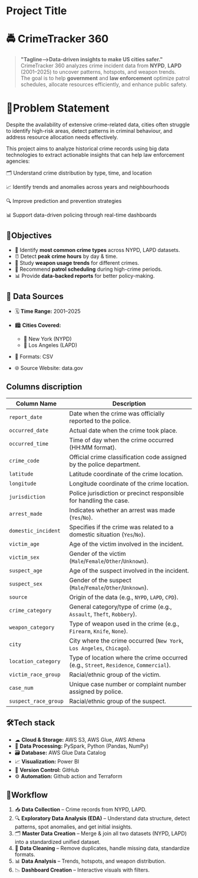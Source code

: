 
# Project Title


# 🚔 CrimeTracker 360

> **"Tagline-->Data-driven insights to make US cities safer."**  
CrimeTracker 360 analyzes crime incident data from **NYPD**, **LAPD** (2001–2025) to uncover patterns, hotspots, and weapon trends.  
The goal is to help **government** and **law enforcement** optimize patrol schedules, allocate resources efficiently, and enhance public safety.

# 📌Problem Statement


Despite the availability of extensive crime-related data, cities often struggle to identify high-risk areas, detect patterns in criminal behaviour, and address resource allocation needs effectively.

This project aims to analyze historical crime records using big data technologies to extract actionable insights that can help law enforcement agencies:

🗂 Understand crime distribution by type, time, and location

📈 Identify trends and anomalies across years and neighbourhoods

🔍 Improve prediction and prevention strategies

📊 Support data-driven policing through real-time dashboards

## 🎯Objectives
- 📍 Identify **most common crime types** across NYPD, LAPD datasets.  
- ⏰ Detect **peak crime hours** by day & time.  
- 🔫 Study **weapon usage trends** for different crimes.  
- 🚓 Recommend **patrol scheduling** during high-crime periods.  
- 📊 Provide **data-backed reports** for better policy-making.



## 📂 Data Sources
- 🗓 **Time Range:** 2001–2025  
- 🏙 **Cities Covered:**  
  - 🗽 New York (NYPD)  
  - 🌴 Los Angeles (LAPD)  
    
- 📄 Formats: CSV  
- 🌐 Source Website: data.gov
## Columns discription
| **Column Name**        | **Description** |
|------------------------|-----------------|
| `report_date`          | Date when the crime was officially reported to the police. |
| `occurred_date`        | Actual date when the crime took place. |
| `occurred_time`        | Time of day when the crime occurred (HH:MM format). |
| `crime_code`           | Official crime classification code assigned by the police department. |
| `latitude`             | Latitude coordinate of the crime location. |
| `longitude`            | Longitude coordinate of the crime location. |
| `jurisdiction`         | Police jurisdiction or precinct responsible for handling the case. |
| `arrest_made`          | Indicates whether an arrest was made (`Yes`/`No`). |
| `domestic_incident`    | Specifies if the crime was related to a domestic situation (`Yes`/`No`). |
| `victim_age`           | Age of the victim involved in the incident. |
| `victim_sex`           | Gender of the victim (`Male`/`Female`/`Other`/`Unknown`). |
| `suspect_age`          | Age of the suspect involved in the incident. |
| `suspect_sex`          | Gender of the suspect (`Male`/`Female`/`Other`/`Unknown`). |
| `source`               | Origin of the data (e.g., `NYPD`, `LAPD`, `CPD`). |
| `crime_category`       | General category/type of crime (e.g., `Assault`, `Theft`, `Robbery`). |
| `weapon_category`      | Type of weapon used in the crime (e.g., `Firearm`, `Knife`, `None`). |
| `city`                 | City where the crime occurred (`New York`, `Los Angeles`, `Chicago`). |
| `location_category`    | Type of location where the crime occurred (e.g., `Street`, `Residence`, `Commercial`). |
| `victim_race_group`    | Racial/ethnic group of the victim. |
| `case_num`             | Unique case number or complaint number assigned by police. |
| `suspect_race_group`   | Racial/ethnic group of the suspect. |

## 🛠Tech stack


- ☁ **Cloud & Storage:** AWS S3, AWS Glue, AWS Athena  
- 🔄 **Data Processing:** PySpark, Python (Pandas, NumPy)  
- 🗃 **Database:** AWS Glue Data Catalog 
- 📈 **Visualization:** Power BI 
- 🧾 **Version Control:** GitHub  
- ⚙ **Automation:** Github action and Terraform
## 🔄Workflow

1. 📥 **Data Collection** – Crime records from NYPD, LAPD.  
2. 🔍 **Exploratory Data Analysis (EDA)** – Understand data structure, detect patterns, spot anomalies, and get initial insights.
3. 🗂 **Master Data Creation** – Merge & join all two datasets (NYPD, LAPD) into a standardized unified dataset.
4. 🧹 **Data Cleaning** – Remove duplicates, handle missing data, standardize formats.  
5. 📊 **Data Analysis** – Trends, hotspots, and weapon distribution.  
6. 📉 **Dashboard Creation** – Interactive visuals with filters.  



